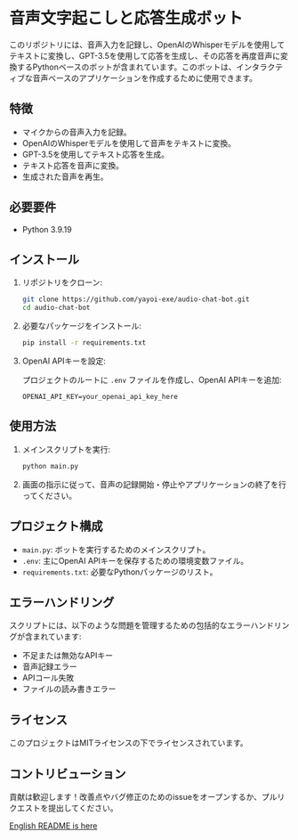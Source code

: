 # 音声文字起こしと応答生成ボット

このリポジトリには、音声入力を記録し、OpenAIのWhisperモデルを使用してテキストに変換し、GPT-3.5を使用して応答を生成し、その応答を再度音声に変換するPythonベースのボットが含まれています。このボットは、インタラクティブな音声ベースのアプリケーションを作成するために使用できます。

## 特徴

- マイクからの音声入力を記録。
- OpenAIのWhisperモデルを使用して音声をテキストに変換。
- GPT-3.5を使用してテキスト応答を生成。
- テキスト応答を音声に変換。
- 生成された音声を再生。

## 必要要件

- Python 3.9.19

## インストール

1. リポジトリをクローン:

    ```bash
    git clone https://github.com/yayoi-exe/audio-chat-bot.git
    cd audio-chat-bot
    ```

2. 必要なパッケージをインストール:

    ```bash
    pip install -r requirements.txt
    ```

3. OpenAI APIキーを設定:

    プロジェクトのルートに `.env` ファイルを作成し、OpenAI APIキーを追加:

    ```env
    OPENAI_API_KEY=your_openai_api_key_here
    ```

## 使用方法

1. メインスクリプトを実行:

    ```bash
    python main.py
    ```

2. 画面の指示に従って、音声の記録開始・停止やアプリケーションの終了を行ってください。

## プロジェクト構成

- `main.py`: ボットを実行するためのメインスクリプト。
- `.env`: 主にOpenAI APIキーを保存するための環境変数ファイル。
- `requirements.txt`: 必要なPythonパッケージのリスト。

## エラーハンドリング

スクリプトには、以下のような問題を管理するための包括的なエラーハンドリングが含まれています:

- 不足または無効なAPIキー
- 音声記録エラー
- APIコール失敗
- ファイルの読み書きエラー

## ライセンス

このプロジェクトはMITライセンスの下でライセンスされています。

## コントリビューション

貢献は歓迎します！改善点やバグ修正のためのissueをオープンするか、プルリクエストを提出してください。

[English README is here](README.md)
